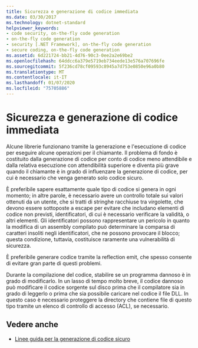 ```yaml
---
title: Sicurezza e generazione di codice immediata
ms.date: 03/30/2017
ms.technology: dotnet-standard
helpviewer_keywords:
- code security, on-the-fly code generation
- on-the-fly code generation
- security [.NET Framework], on-the-fly code generation
- secure coding, on-the-fly code generation
ms.assetid: 6d221724-bb21-4d76-90c3-0ee2a2e69be2
ms.openlocfilehash: 64ddcc6a379e5719eb734eede13e576a707696fe
ms.sourcegitcommit: 5f236cd78cf09593c8945a7d753e0850e96a0b80
ms.translationtype: MT
ms.contentlocale: it-IT
ms.lasthandoff: 01/07/2020
ms.locfileid: "75705886"
---
```

# <a name="security-and-on-the-fly-code-generation"></a>Sicurezza e generazione di codice immediata
Alcune librerie funzionano tramite la generazione e l'esecuzione di codice per eseguire alcune operazioni per il chiamante. Il problema di fondo è costituito dalla generazione di codice per conto di codice meno attendibile e dalla relativa esecuzione con attendibilità superiore e diventa più grave quando il chiamante è in grado di influenzare la generazione di codice, per cui è necessario che venga generato solo codice sicuro.  
  
 È preferibile sapere esattamente quale tipo di codice si genera in ogni momento; in altre parole, è necessario avere un controllo totale sui valori ottenuti da un utente, che si tratti di stringhe racchiuse tra virgolette, che devono essere sottoposte a escape per evitare che includano elementi di codice non previsti, identificatori, di cui è necessario verificare la validità, o altri elementi. Gli identificatori possono rappresentare un pericolo in quanto la modifica di un assembly compilato può determinare la comparsa di caratteri insoliti negli identificatori, che ne possono provocare il blocco; questa condizione, tuttavia, costituisce raramente una vulnerabilità di sicurezza.  
  
 È preferibile generare codice tramite la reflection emit, che spesso consente di evitare gran parte di questi problemi.  
  
 Durante la compilazione del codice, stabilire se un programma dannoso è in grado di modificarlo. In un lasso di tempo molto breve, il codice dannoso può modificare il codice sorgente sul disco prima che il compilatore sia in grado di leggerlo o prima che sia possibile caricare nel codice il file DLL. In questo caso è necessario proteggere la directory che contiene file di questo tipo tramite un elenco di controllo di accesso (ACL), se necessario.  
  
## <a name="see-also"></a>Vedere anche

- [Linee guida per la generazione di codice sicuro](../../../docs/standard/security/secure-coding-guidelines.md)
